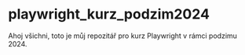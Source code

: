 # playwright_kurz_podzim2024

Ahoj všichni, toto je můj repozitář pro kurz Playwright v rámci podzimu 2024.
